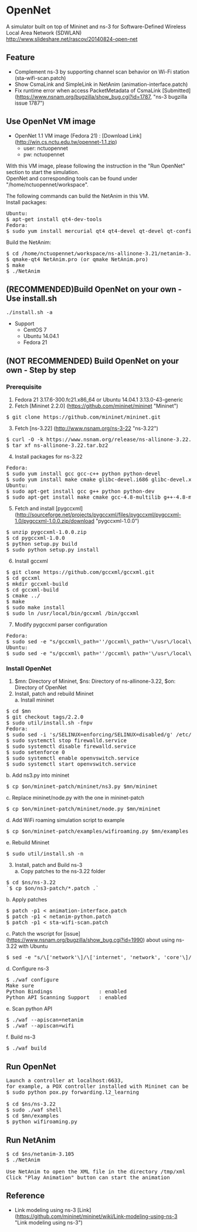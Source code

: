 # OpenNet
A simulator built on top of Mininet and ns-3 for Software-Defined Wireless Local Area Network (SDWLAN)  
http://www.slideshare.net/rascov/20140824-open-net  

## Feature
* Complement ns-3 by supporting channel scan behavior on Wi-Fi station (sta-wifi-scan.patch)
* Show CsmaLink and SimpleLink in NetAnim (animation-interface.patch)
* Fix runtime error when access PacketMetadata of CsmaLink [Submitted] (https://www.nsnam.org/bugzilla/show_bug.cgi?id=1787, "ns-3 bugzilla issue 1787")

## Use OpenNet VM image
* OpenNet 1.1 VM image (Fedora 21) : [Download Link] (http://win.cs.nctu.edu.tw/opennet-1.1.zip)
    - user: nctuopennet
    - pw: nctuopennet

With this VM image, please following the instruction in the "Run OpenNet" section to start the simulation.  
OpenNet and corresponding tools can be found under "/home/nctuopennet/workspace".  

The following commands can build the NetAnim in this VM.  
Install packages:
<pre>
Ubuntu:
$ apt-get install qt4-dev-tools
Fedora:
$ sudo yum install mercurial qt4 qt4-devel qt-devel qt-config
</pre>
Build the NetAnim:
<pre>
$ cd /home/nctuopennet/workspace/ns-allinone-3.21/netanim-3.105.
$ qmake-qt4 NetAnim.pro (or qmake NetAnim.pro)
$ make
$ ./NetAnim
</pre>

## (RECOMMENDED)Build OpenNet on your own - Use install.sh

<pre>
./install.sh -a
</pre>

* Support
  * CentOS 7
  * Ubuntu 14.04.1
  * Fedora 21

## (NOT RECOMMENDED) Build OpenNet on your own - Step by step
### Prerequisite
1. Fedora 21 3.17.6-300.fc21.x86\_64 or Ubuntu 14.04.1 3.13.0-43-generic  
2. Fetch [Mininet 2.2.0] (https://github.com/mininet/mininet "Mininet")  
<pre>
$ git clone https://github.com/mininet/mininet.git
</pre>
3. Fetch [ns-3.22] (http://www.nsnam.org/ns-3-22 "ns-3.22")  
<pre>
$ curl -O -k https://www.nsnam.org/release/ns-allinone-3.22.tar.bz2
$ tar xf ns-allinone-3.22.tar.bz2
</pre>
4. Install packages for ns-3.22
<pre>
Fedora:
$ sudo yum install gcc gcc-c++ python python-devel
$ sudo yum install make cmake glibc-devel.i686 glibc-devel.x86\_64
Ubuntu:
$ sudo apt-get install gcc g++ python python-dev
$ sudo apt-get install make cmake gcc-4.8-multilib g++-4.8-multilib
</pre>
5. Fetch and install [pygccxml] (http://sourceforge.net/projects/pygccxml/files/pygccxml/pygccxml-1.0/pygccxml-1.0.0.zip/download "pygccxml-1.0.0")  
<pre>
$ unzip pygccxml-1.0.0.zip
$ cd pygccxml-1.0.0
$ python setup.py build
$ sudo python setup.py install
</pre>
6. Install gccxml  
<pre>
$ git clone https://github.com/gccxml/gccxml.git
$ cd gccxml
$ mkdir gccxml-build
$ cd gccxml-build
$ cmake ../
$ make
$ sudo make install
$ sudo ln /usr/local/bin/gccxml /bin/gccxml
</pre>
7. Modify pygccxml parser configuration  
<pre>
Fedora:
$ sudo sed -e "s/gccxml\_path=''/gccxml\_path='\/usr\/local\/bin'/" -i /usr/lib/python2.7/site-packages/pygccxml/parser/config.py
Ubuntu:
$ sudo sed -e "s/gccxml\_path=''/gccxml\_path='\/usr\/local\/bin'/" -i /usr/local/lib/python2.7/dist-packages/pygccxml/parser/config.py
</pre>

### Install OpenNet
1. $mn: Directory of Mininet, $ns: Directory of ns-allinone-3.22, $on: Directory of OpenNet  
2. Install, patch and rebuild Mininet  
a. Install mininet  
<pre>
$ cd $mn
$ git checkout tags/2.2.0
$ sudo util/install.sh -fnpv
Fedora:
$ sudo sed -i 's/SELINUX=enforcing/SELINUX=disabled/g' /etc/selinux/config
$ sudo systemctl stop firewalld.service
$ sudo systemctl disable firewalld.service
$ sudo setenforce 0
$ sudo systemctl enable openvswitch.service
$ sudo systemctl start openvswitch.service
</pre>
b. Add ns3.py into mininet  
<pre>
$ cp $on/mininet-patch/mininet/ns3.py $mn/mininet
</pre>
c. Replace mininet/node.py with the one in mininet-patch  
<pre>
$ cp $on/mininet-patch/mininet/node.py $mn/mininet
</pre>
d. Add WiFi roaming simulation script to example  
<pre>
$ cp $on/mininet-patch/examples/wifiroaming.py $mn/examples
</pre>
e. Rebuild Mininet  
<pre>
$ sudo util/install.sh -n
</pre>

3. Install, patch and Build ns-3  
a. Copy patches to the ns-3.22 folder  
<pre>
$ cd $ns/ns-3.22
`$ cp $on/ns3-patch/*.patch .`
</pre>
b. Apply patches  
<pre>
$ patch -p1 &lt; animation-interface.patch
$ patch -p1 &lt; netanim-python.patch
$ patch -p1 &lt; sta-wifi-scan.patch
</pre>
c. Patch the wscript for [issue] (https://www.nsnam.org/bugzilla/show_bug.cgi?id=1990) about using ns-3.22 with Ubuntu  
<pre>
$ sed -e "s/\['network'\]/\['internet', 'network', 'core'\]/" -i src/tap-bridge/wscript
</pre>
d. Configure ns-3  
<pre>
$ ./waf configure
Make sure
Python Bindings               : enabled
Python API Scanning Support   : enabled
</pre>
e. Scan python API  
<pre>
$ ./waf --apiscan=netanim
$ ./waf --apiscan=wifi
</pre>
f. Build ns-3  
<pre>
$ ./waf build
</pre>

## Run OpenNet
<pre>
Launch a controller at localhost:6633,
for example, a POX controller installed with Mininet can be running with:
$ sudo python pox.py forwarding.l2_learning

$ cd $ns/ns-3.22
$ sudo ./waf shell
$ cd $mn/examples
$ python wifiroaming.py
</pre>

## Run NetAnim
<pre>
$ cd $ns/netanim-3.105
$ ./NetAnim

Use NetAnim to open the XML file in the directory /tmp/xml
Click "Play Animation" button can start the animation
</pre>

## Reference
* Link modeling using ns-3 [Link] (https://github.com/mininet/mininet/wiki/Link-modeling-using-ns-3 "Link modeling using ns-3")
